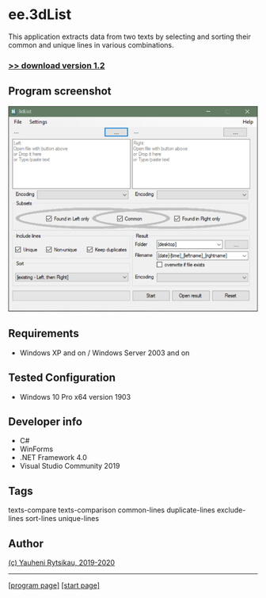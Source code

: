 # ee.3dList

This application extracts data from two texts by selecting and sorting their common and unique lines in various combinations.

### [>> download version 1.2](https://github.com/rytsikau/ee.3dList/raw/master/ee.3dList_1.2.zip)


## Program screenshot

<img src='https://github.com/rytsikau/ee.3dList/raw/master/screenshot.png'>


## Requirements

* Windows XP and on / Windows Server 2003 and on


## Tested Configuration

* Windows 10 Pro x64 version 1903


## Developer info

* C#
* WinForms
* .NET Framework 4.0
* Visual Studio Community 2019


## Tags

texts-compare texts-comparison common-lines duplicate-lines exclude-lines sort-lines unique-lines


## Author

[(c) Yauheni Rytsikau, 2019-2020](mailto:y.rytsikau@gmail.com)

---
[[program page]](https://rytsikau.github.io/ee.3dList) [[start page]](https://rytsikau.github.io)
